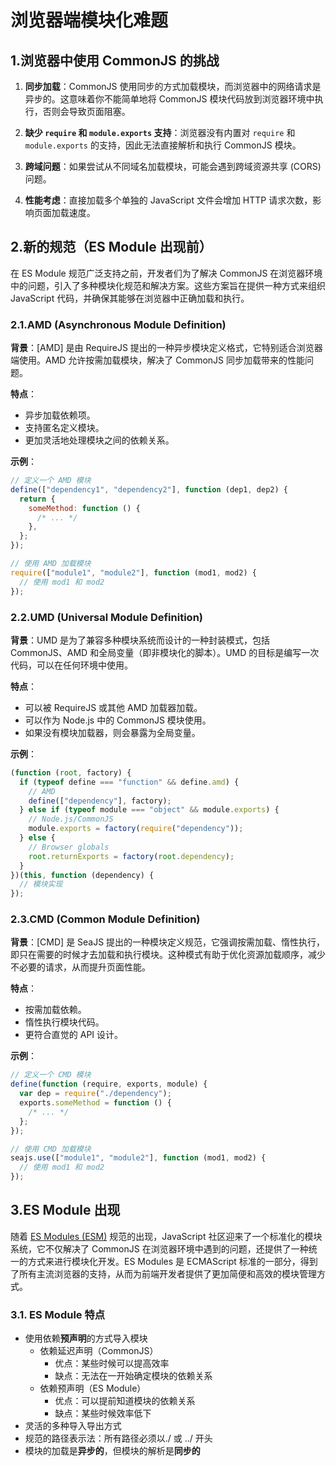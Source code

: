 # 浏览器端模块化难题

## 1.浏览器中使用 CommonJS 的挑战

1. **同步加载**：CommonJS 使用同步的方式加载模块，而浏览器中的网络请求是异步的。这意味着你不能简单地将 CommonJS 模块代码放到浏览器环境中执行，否则会导致页面阻塞。
2. **缺少 `require` 和 `module.exports` 支持**：浏览器没有内置对 `require` 和 `module.exports` 的支持，因此无法直接解析和执行 CommonJS 模块。

3. **跨域问题**：如果尝试从不同域名加载模块，可能会遇到跨域资源共享 (CORS) 问题。

4. **性能考虑**：直接加载多个单独的 JavaScript 文件会增加 HTTP 请求次数，影响页面加载速度。

## 2.新的规范（ES Module 出现前）

在 ES Module 规范广泛支持之前，开发者们为了解决 CommonJS 在浏览器环境中的问题，引入了多种模块化规范和解决方案。这些方案旨在提供一种方式来组织 JavaScript 代码，并确保其能够在浏览器中正确加载和执行。

### 2.1.AMD (Asynchronous Module Definition)

**背景**：[AMD] 是由 RequireJS 提出的一种异步模块定义格式，它特别适合浏览器端使用。AMD 允许按需加载模块，解决了 CommonJS 同步加载带来的性能问题。

**特点**：

- 异步加载依赖项。
- 支持匿名定义模块。
- 更加灵活地处理模块之间的依赖关系。

**示例**：

```javascript
// 定义一个 AMD 模块
define(["dependency1", "dependency2"], function (dep1, dep2) {
  return {
    someMethod: function () {
      /* ... */
    },
  };
});

// 使用 AMD 加载模块
require(["module1", "module2"], function (mod1, mod2) {
  // 使用 mod1 和 mod2
});
```

### 2.2.UMD (Universal Module Definition)

**背景**：UMD 是为了兼容多种模块系统而设计的一种封装模式，包括 CommonJS、AMD 和全局变量（即非模块化的脚本）。UMD 的目标是编写一次代码，可以在任何环境中使用。

**特点**：

- 可以被 RequireJS 或其他 AMD 加载器加载。
- 可以作为 Node.js 中的 CommonJS 模块使用。
- 如果没有模块加载器，则会暴露为全局变量。

**示例**：

```javascript
(function (root, factory) {
  if (typeof define === "function" && define.amd) {
    // AMD
    define(["dependency"], factory);
  } else if (typeof module === "object" && module.exports) {
    // Node.js/CommonJS
    module.exports = factory(require("dependency"));
  } else {
    // Browser globals
    root.returnExports = factory(root.dependency);
  }
})(this, function (dependency) {
  // 模块实现
});
```

### 2.3.CMD (Common Module Definition)

**背景**：[CMD] 是 SeaJS 提出的一种模块定义规范，它强调按需加载、惰性执行，即只在需要的时候才去加载和执行模块。这种模式有助于优化资源加载顺序，减少不必要的请求，从而提升页面性能。

**特点**：

- 按需加载依赖。
- 惰性执行模块代码。
- 更符合直觉的 API 设计。

**示例**：

```javascript
// 定义一个 CMD 模块
define(function (require, exports, module) {
  var dep = require("./dependency");
  exports.someMethod = function () {
    /* ... */
  };
});

// 使用 CMD 加载模块
seajs.use(["module1", "module2"], function (mod1, mod2) {
  // 使用 mod1 和 mod2
});
```

## 3.ES Module 出现

随着 [ES Modules (ESM)](./ES%20Module.md) 规范的出现，JavaScript 社区迎来了一个标准化的模块系统，它不仅解决了 CommonJS 在浏览器环境中遇到的问题，还提供了一种统一的方式来进行模块化开发。ES Modules 是 ECMAScript 标准的一部分，得到了所有主流浏览器的支持，从而为前端开发者提供了更加简便和高效的模块管理方式。

### 3.1. ES Module 特点

- 使用依赖**预声明**的方式导入模块
  - 依赖延迟声明（CommonJS）
    - 优点：某些时候可以提高效率
    - 缺点：无法在一开始确定模块的依赖关系
  - 依赖预声明（ES Module）
    - 优点：可以提前知道模块的依赖关系
    - 缺点：某些时候效率低下
- 灵活的多种导入导出方式
- 规范的路径表示法：所有路径必须以./ 或 ../ 开头
- 模块的加载是**异步的**，但模块的解析是**同步的**
